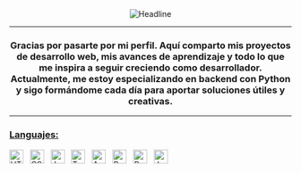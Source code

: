 <div align="center">
  <img
    src="https://readme-typing-svg.herokuapp.com?color=%23777777&size=24&center=true&vCenter=true&width=600&height=50&lines=%C2%A1Hola!+Soy+Pablo+Chorda+%F0%9F%98%80;Apasionado+por+el+desarrollo+web+%F0%9F%92%BB;En+continua+formaci%C3%B3n+%F0%9F%93%9A;Construyendo+soluciones+creativas+%F0%9F%9A%80"
    alt="Headline"
/>
</div>



---

<h3 align="center">Gracias por pasarte por mi perfil. Aquí comparto mis proyectos de desarrollo web, mis avances de aprendizaje y todo lo que me inspira a seguir creciendo como desarrollador. Actualmente, me estoy especializando en backend con Python y sigo formándome cada día para aportar soluciones útiles y creativas.</h3>

---


### <u> Languajes: </u>

<span>
  <img src="https://img.shields.io/badge/HTML5-E34F26?style=for-the-badge&logo=html5&logoColor=white" alt="HTML5 logo" title="HTML5" height="25" />
</span>
&nbsp;
<span>
  <img src="https://img.shields.io/badge/CSS3-1572B6?style=for-the-badge&logo=css3&logoColor=white" alt="CSS3 logo" title="CSS3" height="25" />
</span>
&nbsp;
<span>
  <img src="https://img.shields.io/badge/JavaScript-323330?style=for-the-badge&logo=javascript&logoColor=F7DF1E" alt="JavaScript logo" title="JavaScript" height="25" />
</span>
&nbsp;
<span>
  <img src="https://img.shields.io/badge/TypeScript-007ACC?style=for-the-badge&logo=typescript&logoColor=white" alt="TypeScript logo" title="TypeScript" height="25" />
</span>
&nbsp;
<span>
  <img src="https://img.shields.io/badge/Angular-DD0031?style=for-the-badge&logo=angular&logoColor=white" alt="Angular logo" title="Angular" height="25" />
</span>
&nbsp;
<span>
<img src="https://img.shields.io/badge/React-20232A?style=for-the-badge&logo=react&logoColor=61DAFB" alt="React logo" title="React" height="25" />
</span>
&nbsp;
<span>
  <img src="https://img.shields.io/badge/Python-FFD43B?style=for-the-badge&logo=python&logoColor=blue" alt="Python logo" title="Python" height="25" />
</span>
&nbsp;
<span>
  <img src="https://img.shields.io/badge/Java-ED8B00?style=for-the-badge&logo=java&logoColor=white" alt="Java logo" title="Java" height="25" />
</span>
&nbsp;

<br>

